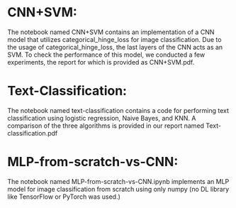 # CNN+SVM:
The notebook named CNN+SVM contains an implementation of a CNN model that utilizes categorical_hinge_loss for image classification. Due to the usage of categorical_hinge_loss, the last layers of the CNN acts as an SVM. To check the performance of this model, we conducted a few experiments, the report for which is provided as CNN+SVM.pdf. 

# Text-Classification:
The notebook named text-classification contains a code for performing text classification using logistic regression, Naive Bayes, and KNN. A comparison of the three algorithms is provided in our report named Text-classification.pdf

# MLP-from-scratch-vs-CNN:
The notebook named MLP-from-scratch-vs-CNN.ipynb implements an MLP model for image classification from scratch using only numpy (no DL library like TensorFlow or PyTorch was used.)
